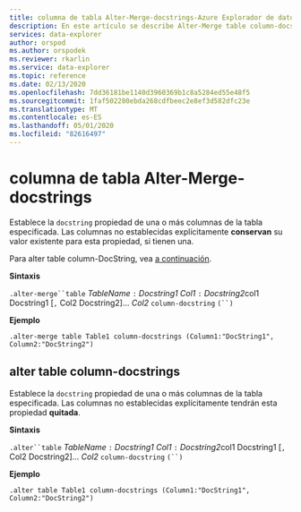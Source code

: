 ```yaml
---
title: columna de tabla Alter-Merge-docstrings-Azure Explorador de datos | Microsoft Docs
description: En este artículo se describe Alter-Merge table column-docstrings en Azure Explorador de datos.
services: data-explorer
author: orspod
ms.author: orspodek
ms.reviewer: rkarlin
ms.service: data-explorer
ms.topic: reference
ms.date: 02/13/2020
ms.openlocfilehash: 7dd36181be1140d3960369b1c8a5284ed55e48f5
ms.sourcegitcommit: 1faf502280ebda268cdfbeec2e8ef3d582dfc23e
ms.translationtype: MT
ms.contentlocale: es-ES
ms.lasthandoff: 05/01/2020
ms.locfileid: "82616497"
---
```

# <a name="alter-merge-table-column-docstrings"></a>columna de tabla Alter-Merge-docstrings

Establece la `docstring` propiedad de una o más columnas de la tabla especificada. Las columnas no establecidas explícitamente **conservan** su valor existente para esta propiedad, si tienen una.

Para alter table column-DocString, vea [a continuación](#alter-table-column-docstrings).

**Sintaxis**

`.alter-merge``table` *TableName* `:` *Docstring1* *Col1* `:` *Docstring2*col1 Docstring1 [`,` Col2 Docstring2]... *Col2* `column-docstring` `(``)`

**Ejemplo** 

```kusto
.alter-merge table Table1 column-docstrings (Column1:"DocString1", Column2:"DocString2")
```

## <a name="alter-table-column-docstrings"></a>alter table column-docstrings

Establece la `docstring` propiedad de una o más columnas de la tabla especificada. Las columnas no establecidas explícitamente tendrán esta propiedad **quitada**.

**Sintaxis**

`.alter``table` *TableName* `:` *Docstring1* *Col1* `:` *Docstring2*col1 Docstring1 [`,` Col2 Docstring2]... *Col2* `column-docstring` `(``)`

**Ejemplo** 

```kusto
.alter table Table1 column-docstrings (Column1:"DocString1", Column2:"DocString2")
```
